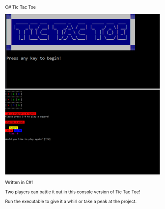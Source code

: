 C# Tic Tac Toe

![TicTacToe1](/tic1.png)
![TicTacToe2](/tic2.png)

Written in C#!

Two players can battle it out in this console version of Tic Tac Toe! 

Run the executable to give it a whirl or take a peak at the project.
